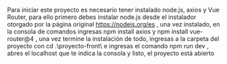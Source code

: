 Para iniciar este proyecto es necesario tener instalado node.js, axios y Vue Router, para ello primero debes instalar node.js desde el instalador otorgado por la página original https://nodejs.org/es , una vez instalado, en la consola de comandos ingresas npm install axios y npm install vue-router@4 , una vez termine la instalación de todo, ingresas a la carpeta del proyecto con cd .\proyecto-front\ e ingresas el comando npm run dev , abres el localhost que te indica la consola y listo, el proyecto está abierto